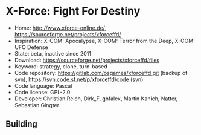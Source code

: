 # X-Force: Fight For Destiny

- Home: http://www.xforce-online.de/, https://sourceforge.net/projects/xforceffd/
- Inspiration: X-COM: Apocalypse, X-COM: Terror from the Deep, X-COM: UFO Defense
- State: beta, inactive since 2011
- Download: https://sourceforge.net/projects/xforceffd/files
- Keyword: strategy, clone, turn-based
- Code repository: https://gitlab.com/osgames/xforceffd.git (backup of svn), https://svn.code.sf.net/p/xforceffd/code (svn)
- Code language: Pascal
- Code license: GPL-2.0
- Developer: Christian Reich, Dirk_F, gnfalex, Martin Kanich, Natter, Sebastian Gingter

## Building
